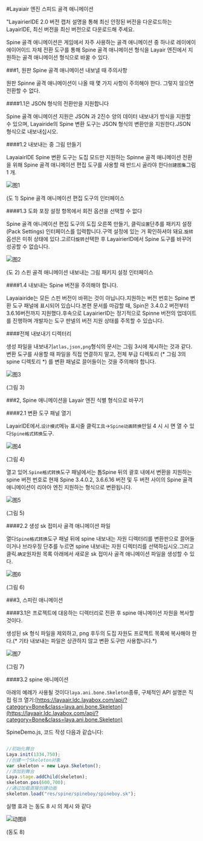 #Layaiair 엔진 스피드 골격 애니메이션

"LayairierIDE 2.0 버전 캡처 설명을 통해 최신 안정된 버전을 다운로드하는 LayairIDE, 최신 버전을 최신 버전으로 다운로드해 주세요.

Spine 골격 애니메이션은 게임에서 자주 사용하는 골격 애니메이션 중 하나로 레이에이에이어이드 자체 전환 도구를 통해 Spine 골격 애니메이션 형식을 Layair 엔진에서 지원하는 골격 애니메이션 형식으로 바꿀 수 있다.



###1, 원판 Spine 골격 애니메이션 내보낼 때 주의사항

원판 Spinne 골격 애니메이션이 나올 때 몇 가지 사항이 주의해야 한다. 그렇지 않으면 전환할 수 없다.

####1.1은 JSON 형식의 전환만을 지원합니다

Spine 골격 애니메이션 지원은 JSON 과 2진수 양의 데이터 내보내기 방식을 지원할 수 있으며, Layairide의 Spine 변환 도구는 JSON 형식의 변환만을 지원한다.JSON 형식으로 내보내십시오.

####1.2 내보내는 중 그림 만들기

LayaiairIDE Spine 변환 도구는 도집 모드만 지원하는 Spinne 골격 애니메이션 전환을 위해 Spine 골격 애니메이션 편집 도구를 사용할 때 반드시 골라야 한다`创建图集`그림 1 개.

![图1](img/1.png) 


(도 1) Spine 골격 애니메이션 편집 도구의 인터페이스

####1.3 도화 포장 설정 항목에서 회전 옵션을 선택할 수 없다

Spine 골격 애니메이션 편집 도구의 도집 오른쪽 만들기, 클릭`设置`단추를 패키지 설정 (Pack Settings) 인터페이스를 입력합니다.구역 설정에 있는 거 확인하셔야 돼요.`旋转`옵션은 미취 상태에 있다.고르다`旋转`선택한 후 LayairierID에서 Spine 도구를 바꾸어 성공할 수 없습니다.

![图2](img/2.png) 


(도 2) 스핀 골격 애니메이션 내보내는 그림 패키지 설정 인터페이스

####1.4 내보내는 Spine 버전을 주의해야 합니다.

Layaiairide는 모든 스핀 버전이 바뀌는 것이 아닙니다.지원하는 버전 번호는 Spine 변환 도구 패널에 표시되어 있습니다.본편 문서를 마감할 때, Spin은 3.4.0.2 버전부터 3.6.16버전까지 지원했다.후속으로 LayairierID는 정기적으로 Spinne 버전의 업데이트를 진행하며 개발자는 도구 판넬의 버전 지원 상태를 주목할 수 있습니다.

####전체 내보내기 디렉터리

생성 파일을 내보내기`atlas,json,png`형식의 문서는 그림 3시에 제시하는 것과 같다.변환 도구를 사용할 때 파일을 직접 연결하지 말고, 전체 부급 디렉토리 (* 그림 3의 spine 디렉토리 *) 를 변환 패널로 끌어들이는 것을 주의해야 합니다.

![图3](img/3.png) 


(그림 3)



###2, Spine 애니메이션을 Layair 엔진 식별 형식으로 바꾸기

####2.1 변환 도구 패널 열기

LayairIDE에서.`设计模式`메뉴 표시줄 클릭`工具`->`Spine动画转换`만일 4 시 시 면 열 수 있다`Spine格式转换`도구.

![图4](img/4.png) 


(그림 4)


열고 있어.`Spine格式转换`도구 패널에서는 톱Spine 뒤의 괄호 내에서 변환을 지원하는 spine 버전 번호로 현재 Spine 3.4.0.2, 3.6.6.16 버전 및 두 버전 사이의 Spine 골격 애니메이션이 리야아 엔진 지원하는 형식으로 변환됩니다.

![图5](img/5.png) 


(그림 5)




####2.2 생성 sk 접미사 골격 애니메이션 파일

열다`Spine格式转换`도구 패널 뒤에 spine 내보내는 자원 디렉터리를 변환판으로 끌어들이거나 브라우징 단추를 누르면 spine 내보내는 자원 디렉터리를 선택하십시오.그리고 클릭.`确定`원자원 목록 아래에서 새로운 sk 접미사 골격 애니메이션 파일을 생성할 수 있다.

![图6](img/6.png) 


(그림 6)



###3, 스피린 애니메이션

####3.1은 프로젝트에 대응하는 디렉터리로 전환 후 spine 애니메이션 자원을 복사할 것이다.

생성된 sk 형식 파일을 제외하고, png 후두의 도집 자원도 프로젝트 목록에 복사해야 한다.(* 기타 내보내는 파일은 상관하지 않고 변환 도구만 사용합니다.*)

![图7](img/7.png) 


(그림 7)

####3.2 spine 애니메이션

아래의 예례가 사용될 것이다`laya.ani.bone.Skeleton`종류, 구체적인 API 설명은 직접 링크 열기:[https://layaair.ldc.layabox.com/api/?category=Bone&class=laya.ani.bone.Skeleton](https://layaair.ldc.layabox.com/api/?category=Bone&class=laya.ani.bone.Skeleton)

SpineDemo.js, 코드 작성 다음과 같습니다:


```javascript

//初始化舞台
Laya.init(1334,750);
//创建一个Skeleton对象
var skeleton = new Laya.Skeleton();
//添加到舞台
Laya.stage.addChild(skeleton);
skeleton.pos(600,700);
//通过加载直接创建动画
skeleton.load("res/spine/spineboy/spineboy.sk");
```

실행 효과 는 동도 8 시 의 제시 와 같다

![动图8](img/8.gif) 


(동도 8)

